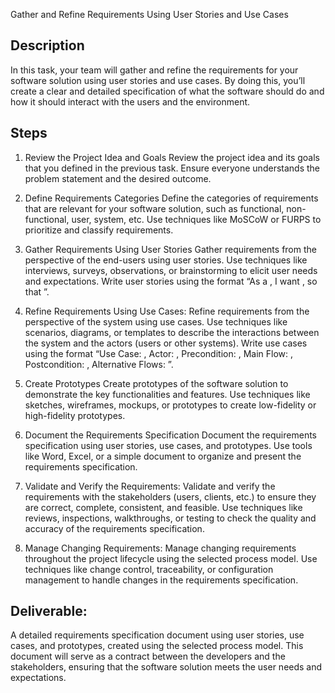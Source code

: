 Gather and Refine Requirements Using User Stories and Use Cases
## Description
In this task, your team will gather and refine the requirements for your software solution using user stories and use cases. By doing this, you’ll create a clear and detailed specification of what the software should do and how it should interact with the users and the environment.

## Steps
1. Review the Project Idea and Goals
Review the project idea and its goals that you defined in the previous task. Ensure everyone understands the problem statement and the desired outcome. 

2. Define Requirements Categories
Define the categories of requirements that are relevant for your software solution, such as functional, non-functional, user, system, etc. Use techniques like MoSCoW or FURPS to prioritize and classify requirements. 

3. Gather Requirements Using User Stories
Gather requirements from the perspective of the end-users using user stories. Use techniques like interviews, surveys, observations, or brainstorming to elicit user needs and expectations. Write user stories using the format “As a <role>, I want <goal>, so that <benefit>”. 

4. Refine Requirements Using Use Cases:
Refine requirements from the perspective of the system using use cases. Use techniques like scenarios, diagrams, or templates to describe the interactions between the system and the actors (users or other systems). Write use cases using the format “Use Case: <name>, Actor: <actor>, Precondition: <precondition>, Main Flow: <steps>, Postcondition: <postcondition>, Alternative Flows: <alternatives>”. 

5. Create Prototypes
Create prototypes of the software solution to demonstrate the key functionalities and features. Use techniques like sketches, wireframes, mockups, or prototypes to create low-fidelity or high-fidelity prototypes. 

6. Document the Requirements Specification
Document the requirements specification using user stories, use cases, and prototypes. Use tools like Word, Excel, or a simple document to organize and present the requirements specification. 

7. Validate and Verify the Requirements:
Validate and verify the requirements with the stakeholders (users, clients, etc.) to ensure they are correct, complete, consistent, and feasible. Use techniques like reviews, inspections, walkthroughs, or testing to check the quality and accuracy of the requirements specification.

8. Manage Changing Requirements:
Manage changing requirements throughout the project lifecycle using the selected process model. Use techniques like change control, traceability, or configuration management to handle changes in the requirements specification.

## Deliverable:
A detailed requirements specification document using user stories, use cases, and prototypes, created using the selected process model. This document will serve as a contract between the developers and the stakeholders, ensuring that the software solution meets the user needs and expectations.